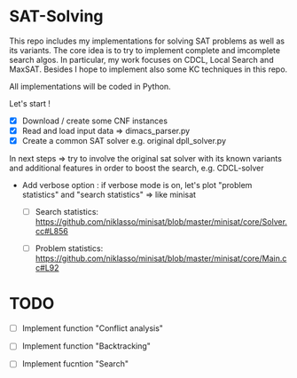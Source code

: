 # SAT-Solving

This repo includes my implementations for solving SAT problems as well as its variants. 
The core idea is to try to implement complete and imcomplete search algos. In particular, my work focuses on CDCL, Local Search and MaxSAT. 
Besides I hope to implement also some KC techniques in this repo. 

All implementations will be coded in Python. 

Let's start ! 

- [x] Download / create some CNF instances
- [x] Read and load input data => dimacs_parser.py
- [x] Create a common SAT solver e.g. original dpll_solver.py

In next steps => try to involve the original sat solver with its known variants and additional features in order to boost the search, e.g. CDCL-solver

- Add verbose option : if verbose mode is on, let's plot "problem statistics" and "search statistics" => like minisat

    + [ ] Search statistics: https://github.com/niklasso/minisat/blob/master/minisat/core/Solver.cc#L856

    + [ ] Problem statistics: https://github.com/niklasso/minisat/blob/master/minisat/core/Main.cc#L92 


# TODO
 
- [ ] Implement function "Conflict analysis"
- [ ] Implement function "Backtracking"
- [ ] Implement fucntion "Search"



 

